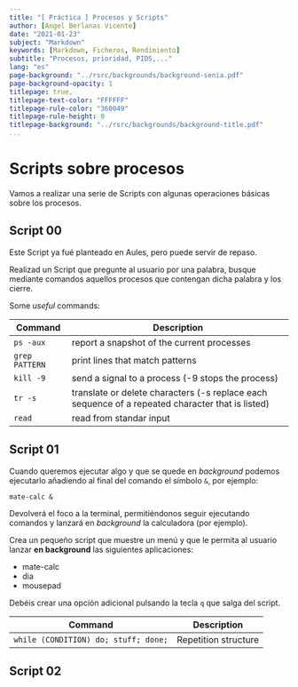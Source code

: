```yaml
---
title: "[ Práctica ] Procesos y Scripts"
author: [Angel Berlanas Vicente]
date: "2021-01-23"
subject: "Markdown"
keywords: [Markdown, Ficheros, Rendimiento]
subtitle: "Procesos, prioridad, PIDS,..."
lang: "es"
page-background: "../rsrc/backgrounds/background-senia.pdf"
page-background-opacity: 1
titlepage: true,
titlepage-text-color: "FFFFFF"
titlepage-rule-color: "360049"
titlepage-rule-height: 0
titlepage-background: "../rsrc/backgrounds/background-title.pdf"
...
```


# Scripts sobre procesos

Vamos a realizar una serie de Scripts con algunas operaciones básicas
sobre los procesos.

## Script 00

Este Script ya fué planteado en Aules, pero puede servir de repaso.

Realizad un Script que pregunte al usuario por una palabra, busque mediante 
comandos aquellos procesos que contengan dicha palabra y los cierre.

Some *useful* commands:

|Command| Description |
|-------|--------|
| `ps -aux`| report a snapshot of the current processes|   
| `grep PATTERN` | print lines that match patterns|
| `kill -9`| send a signal to a process (-9 stops the process)|
| `tr -s` | translate or delete characters (-s replace each sequence of a repeated character that is listed) |
| `read` | read from standar input|

## Script 01

Cuando queremos ejecutar algo y que se quede en *background* podemos ejecutarlo
añadiendo al final del comando el símbolo `&`, por ejemplo:

```shell
mate-calc &
```

Devolverá el foco a la terminal, permitiéndonos seguir ejecutando comandos y lanzará 
en *background* la calculadora (por ejemplo).

Crea un pequeño script que muestre un menú y que le permita al usuario lanzar **en background** las siguientes aplicaciones:

* mate-calc
* dia
* mousepad

Debéis crear una opción adicional pulsando la tecla `q` que salga del script.

| Command | Description |
|---------|-------------|
| `while (CONDITION) do; stuff; done;`   | Repetition structure |

## Script 02


